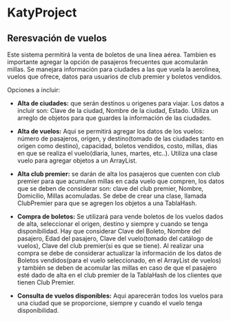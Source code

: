 # KatyProject

## Reresvación de vuelos 

Este sistema permitirá la venta de boletos de una linea aérea. Tambien es importante agregar la opción de pasajeros frecuentes que acomularán millas. Se manejara información para ciudades a las que vuela la aerolinea, vuelos que ofrece, datos para usuarios de club premier y boletos vendidos.

Opciones a incluir:
- <strong>Alta de ciudades:</strong> que serán destinos u origenes para viajar. Los datos a incluir son: Clave de la ciudad, Nombre de la ciudad, Estado. Utiliza un arreglo de objetos para que guardes la información de las ciudades.

- <strong>Alta de vuelos:</strong> Aqui se permitirá agregar los datos de los vuelos: número de pasajeros, origen, y destino(tomado de las ciudades tanto en origen como destino), capacidad, boletos vendidos, costo, millas, dias en que se realiza el vuelo(diaria, lunes, martes, etc..). Utiliza una clase vuelo para agregar objetos a un ArrayList.

- <strong>Alta club premier:</strong> se darán de alta los pasajeros que cuenten con club premier para que acumulen millas en cada vuelo que compren, los datos que se deben de considerar son: clave del club premier, Nombre, Domicilio, Millas acomuladas. Se debe de crear una clase, llamada ClubPremier para que se agregen los objetos a una TablaHash.

- <strong>Compra de boletos:</strong> Se utilizará para vende boletos de los vuelos dados de alta, seleccionar el origen, destino y siempre y cuando se tenga disponibilidad. Hay que considerar Clave del Boleto, Nombre del pasajero, Edad del pasajero, Clave del vuelo(tomado del catálogo de vuelos), Clave del club premier(si es que se tiene). Al realizar una compra se debe de considerar actualizar la información de los datos de Boletos vendidos(para el vuelo seleccionado, en el ArrayList de vuelos) y también se deben de acomular las millas en caso de que el pasajero esté dado de alta en el club premier de la TablaHash de los clientes que tienen Club Premier.

- <strong>Consulta de vuelos disponibles:</strong> Aqui aparecerán todos los vuelos para una ciudad que se proporcione, siempre y cuando el vuelo tenga disponibilidad.
